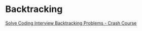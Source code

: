 # Backtracking

[Solve Coding Interview Backtracking Problems - Crash Course](https://www.youtube.com/watch?v=A80YzvNwqXA)